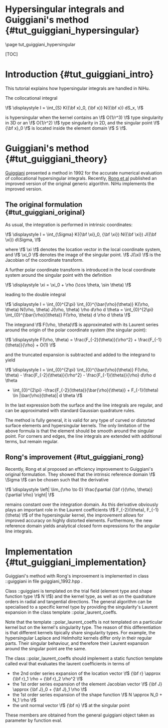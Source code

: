 Hypersingular integrals and Guiggiani's method {#tut_guiggiani_hypersingular}
==============================================

\page tut_guiggiani_hypersingular

[RongMethod]:http://dx.doi.org/10.1016/j.enganabound.2013.10.014
[GuiggianiMethod]:http://dx.doi.org/doi:10.1115/1.2893766

[TOC]

Introduction {#tut_guiggiani_intro}
============

This tutorial explains how hypersingular integrals are handled in NiHu.

The collocational integral

\f$
\displaystyle
I = \int_{S} K({\bf x}_0, {\bf x}) N({\bf x}) dS_x,
\f$

is hypersingular when the kernel contains an \f$ O(1/r^3) \f$ type singularity in 3D or an \f$ O(1/r^2) \f$ type singularity in 2D, and the singular point \f$ {\bf x}_0 \f$ is located inside the element domain \f$ S \f$.

Guiggiani's method  {#tut_guiggiani_theory}
==================

[Guiggiani][GuiggianiMethod] presented a method in 1992 for the accurate numerical evaluation of collocational hypersingular integrals.
Recently, [Rong et al][RongMethod] published an improved version of the original generic algorithm.
NiHu implements the improved version.

The original formulation  {#tut_guiggiani_original}
------------------------

As usual, the integration is performed in intrinsic coordinates:

\f$
\displaystyle
I = \int_{\Sigma} K({\bf \xi}_0, {\bf \xi}) N({\bf \xi}) J({\bf \xi}) d\Sigma,
\f$

where \f$ \xi \f$ denotes the location vector in the local coordinate system, and \f$ \xi_0 \f$ denotes the image of the singular point.
\f$ J(\xi) \f$ is the Jacobian of the coordinate transform.

A further polar coordinate transform is introduced in the local coordinate system around the singular point with the definition

\f$
\displaystyle \xi = \xi_0 + \rho (\cos \theta, \sin \theta)
\f$

leading to the double integral

\f$
\displaystyle
I = \int_{0}^{2\pi} \int_{0}^{\bar{\rho}(\theta)} K(\rho, \theta) N(\rho, \theta) J(\rho, \theta) \rho d\rho d \theta
= \int_{0}^{2\pi} \int_{0}^{\bar{\rho}(\theta)} F(\rho, \theta) d \rho d \theta
\f$

The integrand \f$ F(\rho, \theta)\f$ is approximated with its Laurent series around the origin of the polar coordinate system (the singular point):

\f$
\displaystyle
F(\rho, \theta) = \frac{F_{-2}(\theta)}{\rho^2} + \frac{F_{-1}(\theta)}{\rho} + O(1)
\f$

and the truncated expansion is subtracted and added to the integrand to yield

\f$
\displaystyle
I = \int_{0}^{2\pi} \int_{0}^{\bar{\rho}(\theta)} F(\rho, \theta) - \frac{F_{-2}(\theta)}{\rho^2} - \frac{F_{-1}(\theta)}{\rho} d\rho d \theta
+ \int_{0}^{2\pi} -\frac{F_{-2}(\theta)}{\bar{\rho}(\theta)} + F_{-1}(\theta) \ln |\bar{\rho}(\theta)| d \theta
\f$

In the last expression both the surface and the line integrals are regular, and can be approximated with standard Gaussian quadrature rules.

The method is fully general, it is valid for any type of curved or distorted surface elements and hypersingular kernels.
The only limitation of the above formula is that the element should be smooth around the singular point.
For corners and edges, the line integrals are extended with additional terms, but remain regular.


Rong's improvement  {#tut_guiggiani_rong}
------------------

Recently, Rong et al proposed an efficiency improvement to Guiggiani's original formulation.
They showed that the intrinsic reference domain \f$ \Sigma \f$ can be chosen such that the derivative

\f$ \displaystyle \left| \lim_{\rho \to 0} \frac{\partial {\bf r}(\rho, \theta)}{\partial \rho} \right| \f$

remains constant over the integration domain.
As this derivative obviously plays an important role in the Laurent coefficients \f$ F_{-2}(\theta), F_{-1}(\theta) \f$ of the hypersingular kernel, the improvement allows for improved accuracy on highly distorted elements.
Furthermore, the new reference domain yields analytical closed form expressions for the angular line integrals.

Implementation  {#tut_guiggiani_implementation}
==============

Guiggiani's method with Rong's improvement is implemented in class ::guiggiani in file guiggiani_1992.hpp .

Class ::guiggiani is templated on the trial field (element type and shape function type \f$ N \f$) and the kernel type, as well as on the quadrature orders in radial and tangential directions.
The general algorithm can be specialised to a specific kernel type by providing the singularity's Laurent expansion in the class template ::polar_laurent_coeffs.

Note that the template ::polar_laurent_coeffs is not templated on a particular kernel but on the kernel's singularity type.
The reason of this differentiation is that different kernels tipically share singularity types.
For example, the hypersingular Laplace and Helmholtz kernels differ only in their regular parts.
Their singular behaviour, and therefore their Laurent expansion around the singular point are the same.

The class ::polar_laurent_coeffs should implement a static function template called eval that evaluates the laurent coefficients in terms of
- the 2nd order series expansion of the location vector \f$ {\bf r} \approx {\bf r}_1 \rho + {\bf r}_2 \rho^2 \f$
- the 1st order series expansion of the element Jacobian vector \f$ {\bf J} \approx {\bf J}_0 + {\bf J}_1 \rho \f$
- the 1st order series expansion of the shape function \f$ N \approx N_0 + N_1 \rho \f$
- the unit normal vector \f$ {\bf n} \f$ at the singular point

These members are obtained from the general guiggiani object taken as parameter by function eval.


